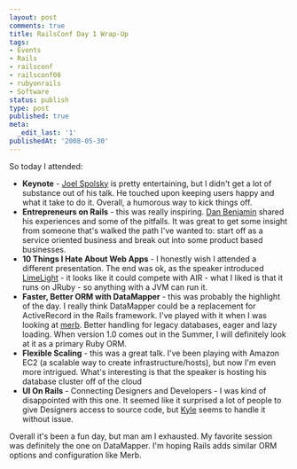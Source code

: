 ```yaml
---
layout: post
comments: true
title: RailsConf Day 1 Wrap-Up
tags:
- Events
- Rails
- railsconf
- railsconf08
- rubyonrails
- Software
status: publish
type: post
published: true
meta:
  _edit_last: '1'
publishedAt: '2008-05-30'
---
```


So today I attended:

* **Keynote** - [Joel Spolsky](https://www.joelonsoftware.com/) is pretty entertaining, but I didn't get a lot of substance out of his talk. He touched upon keeping users happy and what it take to do it. Overall, a humorous way to kick things off.
* **Entrepreneurs on Rails** - this was really inspiring. [Dan Benjamin](https://www.hivelogic.com) shared his experiences and some of the pitfalls. It was great to get some insight from someone that's walked the path I've wanted to: start off as a service oriented business and break out into some product based businesses.
* **10 Things I Hate About Web Apps** - I honestly wish I attended a different presentation. The end was ok, as the speaker introduced [LimeLight](https://limelight.8thlight.com/) - it looks like it could compete with AIR - what I liked is that it runs on JRuby - so anything with a JVM can run it.
* **Faster, Better ORM with DataMapper** - this was probably the highlight of the day. I really think DataMapper could be a replacement for ActiveRecord in the Rails framework. I've played with it when I was looking at [merb](https://www.merbivore.com). Better handling for legacy databases, eager and lazy loading. When version 1.0 comes out in the Summer, I will definitely look at it as a primary Ruby ORM.
* **Flexible Scaling** - this was a great talk. I've been playing with Amazon EC2 (a scalable way to create infrastructure/hosts), but now I'm even more intrigued. What's interesting is that the speaker is hosting his database cluster off of the cloud
* **UI On Rails** - Connecting Designers and Developers - I was kind of disappointed with this one. It seemed like it surprised a lot of people to give Designers access to source code, but [Kyle](https://www.somedirection.com) seems to handle it without issue.

Overall it's been a fun day, but man am I exhausted. My favorite session was definitely the one on DataMapper. I'm hoping Rails adds similar ORM options and configuration like Merb.
